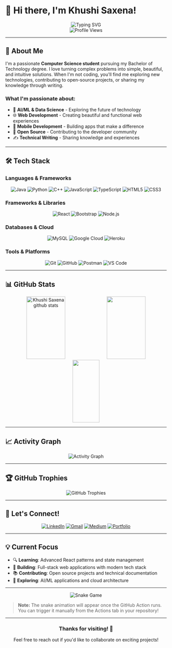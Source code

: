 # 👋 Hi there, I'm Khushi Saxena!

<div align="center">
  <img src="https://readme-typing-svg.herokuapp.com?font=Fira+Code&weight=500&size=28&pause=1000&color=8B5CF6&center=true&vCenter=true&width=435&lines=Computer+Science+Student;Tech+Enthusiast;Problem+Solver;Creative+Developer" alt="Typing SVG" />
</div>

<div align="center">
  <img src="https://komarev.com/ghpvc/?username=khushi-saxena&style=flat-square&color=blue" alt="Profile Views" />
</div>

---

## 🚀 About Me

I'm a passionate **Computer Science student** pursuing my Bachelor of Technology degree. I love turning complex problems into simple, beautiful, and intuitive solutions. When I'm not coding, you'll find me exploring new technologies, contributing to open-source projects, or sharing my knowledge through writing.

### What I'm passionate about:
- 🤖 **AI/ML & Data Science** - Exploring the future of technology
- 🌐 **Web Development** - Creating beautiful and functional web experiences
- 📱 **Mobile Development** - Building apps that make a difference
- 🔧 **Open Source** - Contributing to the developer community
- ✍️ **Technical Writing** - Sharing knowledge and experiences

---

## 🛠️ Tech Stack

### **Languages & Frameworks**
<div align="center">
  
![Java](https://img.shields.io/badge/Java-ED8B00?style=for-the-badge&logo=openjdk&logoColor=white)
![Python](https://img.shields.io/badge/Python-3776AB?style=for-the-badge&logo=python&logoColor=white)
![C++](https://img.shields.io/badge/C%2B%2B-00599C?style=for-the-badge&logo=c%2B%2B&logoColor=white)
![JavaScript](https://img.shields.io/badge/JavaScript-F7DF1E?style=for-the-badge&logo=javascript&logoColor=black)
![TypeScript](https://img.shields.io/badge/TypeScript-007ACC?style=for-the-badge&logo=typescript&logoColor=white)
![HTML5](https://img.shields.io/badge/HTML5-E34F26?style=for-the-badge&logo=html5&logoColor=white)
![CSS3](https://img.shields.io/badge/CSS3-1572B6?style=for-the-badge&logo=css3&logoColor=white)

</div>

### **Frameworks & Libraries**
<div align="center">

![React](https://img.shields.io/badge/React-20232A?style=for-the-badge&logo=react&logoColor=61DAFB)
![Bootstrap](https://img.shields.io/badge/Bootstrap-563D7C?style=for-the-badge&logo=bootstrap&logoColor=white)
![Node.js](https://img.shields.io/badge/Node.js-43853D?style=for-the-badge&logo=node.js&logoColor=white)

</div>

### **Databases & Cloud**
<div align="center">

![MySQL](https://img.shields.io/badge/MySQL-00000F?style=for-the-badge&logo=mysql&logoColor=white)
![Google Cloud](https://img.shields.io/badge/Google_Cloud-4285F4?style=for-the-badge&logo=google-cloud&logoColor=white)
![Heroku](https://img.shields.io/badge/Heroku-430098?style=for-the-badge&logo=heroku&logoColor=white)

</div>

### **Tools & Platforms**
<div align="center">

![Git](https://img.shields.io/badge/Git-F05032?style=for-the-badge&logo=git&logoColor=white)
![GitHub](https://img.shields.io/badge/GitHub-100000?style=for-the-badge&logo=github&logoColor=white)
![Postman](https://img.shields.io/badge/Postman-FF6C37?style=for-the-badge&logo=postman&logoColor=white)
![VS Code](https://img.shields.io/badge/VS_Code-007ACC?style=for-the-badge&logo=visual-studio-code&logoColor=white)

</div>

---

## 📊 GitHub Stats

<div align="center">
  <img width="49%" height="195px" src="https://github-readme-stats.vercel.app/api?username=khushi-saxena&show_icons=true&count_private=true&hide_border=true&title_color=8B5CF6&icon_color=8B5CF6&text_color=c9d1d9&bg_color=0d1117" alt="Khushi Saxena github stats" /> 
  <img width="49%" height="195px" src="https://github-readme-streak-stats.herokuapp.com/?user=khushi-saxena&theme=tokyonight&hide_border=true" />
</div>

<div align="center">
  <img width="41%" height="195px" src="https://github-readme-stats.vercel.app/api/top-langs/?username=khushi-saxena&layout=compact&hide_border=true&title_color=8B5CF6&text_color=c9d1d9&bg_color=0d1117" />
</div>

---

## 📈 Activity Graph

<div align="center">
  <img src="https://github-readme-activity-graph.vercel.app/graph?username=khushi-saxena&theme=dracula&hide_border=true&bg_color=0d1117&color=c9d1d9&line=8B5CF6&point=c9d1d9" alt="Activity Graph" />
</div>

---

## 🏆 GitHub Trophies

<div align="center">
  <img src="https://github-profile-trophy.vercel.app/?username=khushi-saxena&theme=radical&no-frame=false&no-bg=true&margin-w=4" alt="GitHub Trophies" />
</div>

---

## 🤝 Let's Connect!

<div align="center">
  
[![LinkedIn](https://img.shields.io/badge/LinkedIn-0077B5?style=for-the-badge&logo=linkedin&logoColor=white)](https://www.linkedin.com/in/khushi-saxena/)
[![Gmail](https://img.shields.io/badge/Gmail-D14836?style=for-the-badge&logo=gmail&logoColor=white)](mailto:khushisaxena123123@gmail.com)
[![Medium](https://img.shields.io/badge/Medium-12100E?style=for-the-badge&logo=medium&logoColor=white)](https://khushi-saxena.medium.com/)
[![Portfolio](https://img.shields.io/badge/Portfolio-FF5722?style=for-the-badge&logo=todoist&logoColor=white)](https://khushi-saxena.github.io/portfolio/#/)

</div>

---

## 💡 Current Focus

- 🔍 **Learning**: Advanced React patterns and state management
- 🎯 **Building**: Full-stack web applications with modern tech stack
- 📚 **Contributing**: Open source projects and technical documentation
- 🚀 **Exploring**: AI/ML applications and cloud architecture

---

<div align="center">
  <img src="https://github.com/khushi-saxena/khushi-saxena/blob/output/github-contribution-grid-snake-dark.svg" alt="Snake Game" />
</div>

> **Note:** The snake animation will appear once the GitHub Action runs. You can trigger it manually from the Actions tab in your repository!

---

<div align="center">
  <h3>Thanks for visiting! 👋</h3>
  <p>Feel free to reach out if you'd like to collaborate on exciting projects!</p>
</div>
